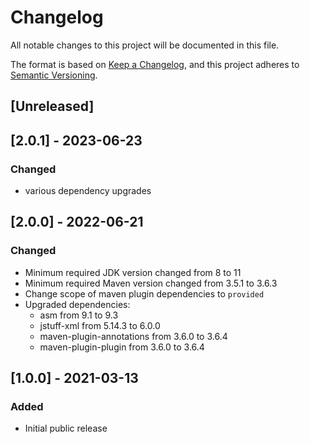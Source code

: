 # Changelog

All notable changes to this project will be documented in this file.

The format is based on [Keep a Changelog](https://keepachangelog.com/en/1.1.0/),
and this project adheres to [Semantic Versioning](https://semver.org/spec/v2.0.0.html).


## [Unreleased]


## [2.0.1] - 2023-06-23

### Changed
- various dependency upgrades


## [2.0.0] - 2022-06-21

### Changed
- Minimum required JDK version changed from 8 to 11
- Minimum required Maven version changed from 3.5.1 to 3.6.3
- Change scope of maven plugin dependencies to `provided`
- Upgraded dependencies:
  - asm from 9.1 to 9.3
  - jstuff-xml from 5.14.3 to 6.0.0
  - maven-plugin-annotations from 3.6.0 to 3.6.4
  - maven-plugin-plugin from 3.6.0 to 3.6.4


## [1.0.0] - 2021-03-13

### Added
- Initial public release
